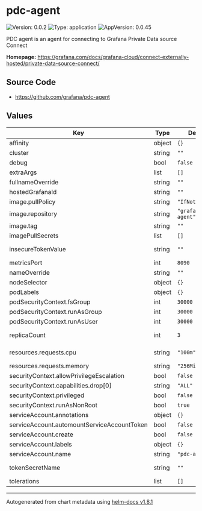 # pdc-agent

![Version: 0.0.2](https://img.shields.io/badge/Version-0.0.2-informational?style=flat-square) ![Type: application](https://img.shields.io/badge/Type-application-informational?style=flat-square) ![AppVersion: 0.0.45](https://img.shields.io/badge/AppVersion-0.0.45-informational?style=flat-square)

PDC agent is an agent for connecting to Grafana Private Data source Connect

**Homepage:** <https://grafana.com/docs/grafana-cloud/connect-externally-hosted/private-data-source-connect/>

## Source Code

* <https://github.com/grafana/pdc-agent>

## Values

| Key | Type | Default | Description |
|-----|------|---------|-------------|
| affinity | object | `{}` | not required, but left in as a choice |
| cluster | string | `""` | The cluster where your Hosted Grafana stack is running |
| debug | bool | `false` | Enable debug logging for the agent. Useful for seeing SSH debug logs |
| extraArgs | list | `[]` |  |
| fullnameOverride | string | `""` |  |
| hostedGrafanaId | string | `""` | The numeric ID of your Hosted Grafana stack |
| image.pullPolicy | string | `"IfNotPresent"` |  |
| image.repository | string | `"grafana/pdc-agent"` |  |
| image.tag | string | `""` |  |
| imagePullSecrets | list | `[]` |  |
| insecureTokenValue | string | `""` | insecureTokenValue is used to set the token value directly in the deployment.yaml file. This is useful for testing purposes. |
| metricsPort | int | `8090` | The port where metrics are served from the pdc agent |
| nameOverride | string | `""` |  |
| nodeSelector | object | `{}` | not required, but left in as a choice |
| podLabels | object | `{}` |  |
| podSecurityContext.fsGroup | int | `30000` |  |
| podSecurityContext.runAsGroup | int | `30000` |  |
| podSecurityContext.runAsUser | int | `30000` |  |
| replicaCount | int | `3` | This will set the replicaset count more information can be found here: https://kubernetes.io/docs/concepts/workloads/controllers/replicaset/ |
| resources.requests.cpu | string | `"100m"` | CPU request for the container. There is no point setting the CPU higher than 1, because openssh is single threaded |
| resources.requests.memory | string | `"256Mi"` | Memory request for the container. |
| securityContext.allowPrivilegeEscalation | bool | `false` |  |
| securityContext.capabilities.drop[0] | string | `"ALL"` |  |
| securityContext.privileged | bool | `false` |  |
| securityContext.runAsNonRoot | bool | `true` |  |
| serviceAccount.annotations | object | `{}` | Annotations applied to created service account |
| serviceAccount.automountServiceAccountToken | bool | `false` | Automount API credentials for the Service Account |
| serviceAccount.create | bool | `false` | Create pdc-agent service account |
| serviceAccount.labels | object | `{}` | Labels applied to created service account |
| serviceAccount.name | string | `"pdc-agent"` | Server service account name |
| tokenSecretName | string | `""` | secretName Expects a secret with key `token` which contains the Access Policy token you generated |
| tolerations | list | `[]` | not required, but left in as a choice |

----------------------------------------------
Autogenerated from chart metadata using [helm-docs v1.8.1](https://github.com/norwoodj/helm-docs/releases/v1.8.1)
